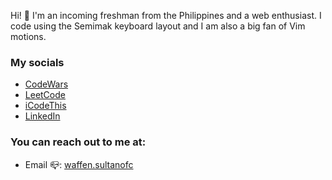 Hi! 👋 I'm an incoming freshman from the Philippines and a web enthusiast. 
I code using the Semimak keyboard layout and I am also a big fan of Vim motions.

### My socials
- [CodeWars](https://www.codewars.com/users/satis)
- [LeetCode](https://leetcode.com/wffnsltan/)
- [iCodeThis](https://icodethis.com/thatguy_Afin)
- [LinkedIn](https://linkedin.com/in/wffnsltan)

### You can reach out to me at:
- Email 📪: [waffen.sultanofc](mailto:waffen.sultanofc@gmail.com)
